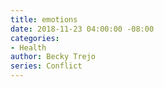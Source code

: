 ```yaml
---
title: emotions
date: 2018-11-23 04:00:00 -08:00
categories:
- Health
author: Becky Trejo
series: Conflict
---
```


